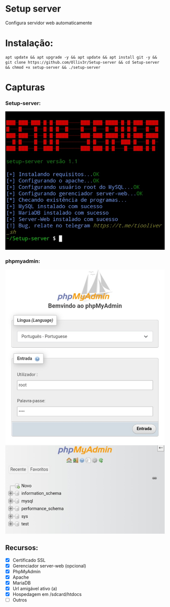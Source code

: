 # Setup server
Configura servidor web automaticamente

# Instalação:
```
apt update && apt upgrade -y && apt update && apt install git -y && git clone https://github.com/Olliv3r/Setup-server && cd Setup-server && chmod +x setup-server && ./setup-server
```

# Capturas

### Setup-server:
![main](https://github.com/Olliv3r/Setup-server/blob/main/media/Main.jpg)

### phpmyadmin:
![painel](https://github.com/Olliv3r/Setup-server/blob/main/media/painel-admin.jpg)
![dashboard](https://github.com/Olliv3r/Setup-server/blob/main/media/painel-dashboard.jpg)

## Recursos:
- [x] Certificado SSL
- [x] Gerenciador server-web (opcional)
- [x] PhpMyAdmin
- [x] Apache
- [x] MariaDB
- [x] Url amigável ativo (a)
- [x] Hospedagem em /sdcard/htdocs
- [ ] Outros
